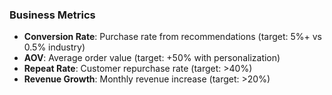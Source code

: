 ### Business Metrics
- **Conversion Rate**: Purchase rate from recommendations (target: 5%+ vs 0.5% industry)
- **AOV**: Average order value (target: +50% with personalization)
- **Repeat Rate**: Customer repurchase rate (target: >40%)
- **Revenue Growth**: Monthly revenue increase (target: >20%)
